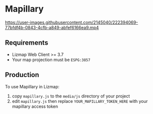 # Mapillary

https://user-images.githubusercontent.com/2145040/222394069-77bfdf4b-0843-4cfb-a849-abfef6166ea9.mp4

## Requirements

- Lizmap Web Client >= 3.7
- Your map projection must be `ESPG:3857`

## Production

To use Mapillary in Lizmap:
1. copy `mapillary.js` to the `media/js` directory of your project
2. edit `mapillary.js` then replace `YOUR_MAPILLARY_TOKEN_HERE` with your mapillary access token
